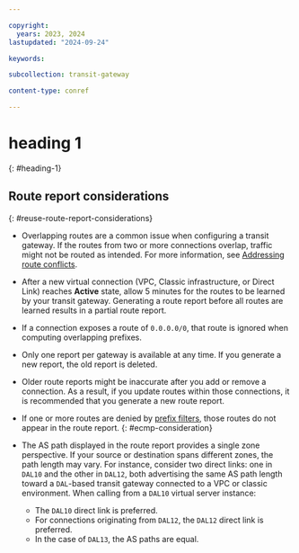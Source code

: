 ```yaml
---

copyright:
  years: 2023, 2024
lastupdated: "2024-09-24"

keywords:

subcollection: transit-gateway

content-type: conref

---
```


# heading 1
{: #heading-1}

## Route report considerations
{: #reuse-route-report-considerations}

* Overlapping routes are a common issue when configuring a transit gateway. If the routes from two or more connections overlap, traffic might not be routed as intended. For more information, see [Addressing route conflicts](/docs/transit-gateway?topic=transit-gateway-route-reports&interface=ui#route-conflicts).
* After a new virtual connection (VPC, Classic infrastructure, or Direct Link) reaches **Active** state, allow 5 minutes for the routes to be learned by your transit gateway. Generating a route report before all routes are learned results in a partial route report.
* If a connection exposes a route of `0.0.0.0/0`, that route is ignored when computing overlapping prefixes.
* Only one report per gateway is available at any time. If you generate a new report, the old report is deleted.
* Older route reports might be inaccurate after you add or remove a connection. As a result, if you update routes within those connections, it is recommended that you generate a new route report.
* If one or more routes are denied by [prefix filters](/docs/transit-gateway?topic=transit-gateway-adding-prefix-filters), those routes do not appear in the route report. {: #ecmp-consideration}
* The AS path displayed in the route report provides a single zone perspective. If your source or destination spans different zones, the path length may vary. For instance, consider two direct links: one in `DAL10` and the other in `DAL12`, both advertising the same AS path length toward a `DAL`-based transit gateway connected to a VPC or classic environment. When calling from a `DAL10` virtual server instance:

   * The `DAL10` direct link is preferred.
   * For connections originating from `DAL12`, the `DAL12` direct link is preferred.
   * In the case of `DAL13`, the AS paths are equal.
